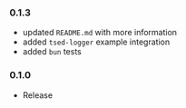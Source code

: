 ### 0.1.3

- updated `README.md` with more information
- added `tsed-logger` example integration
- added `bun` tests

### 0.1.0

- Release
